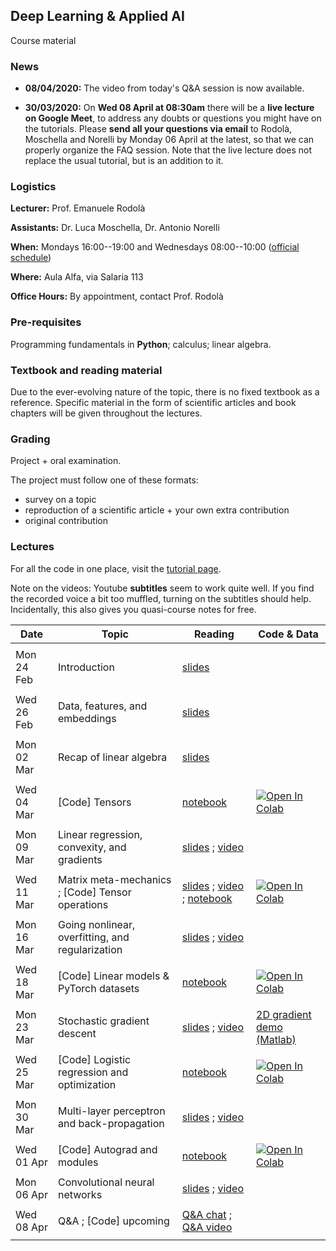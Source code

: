 ## Deep Learning & Applied AI

Course material

### News

- **08/04/2020:** The video from today's Q&A session is now available.

- **30/03/2020:** On **Wed 08 April at 08:30am** there will be a **live lecture on Google Meet**, to address any doubts or questions you might have on the tutorials. Please **send all your questions via email** to Rodolà, Moschella and Norelli by Monday 06 April at the latest, so that we can properly organize the FAQ session. Note that the live lecture does not replace the usual tutorial, but is an addition to it.

### Logistics

**Lecturer:** Prof. Emanuele Rodolà

**Assistants:** Dr. Luca Moschella, Dr. Antonio Norelli

**When:** Mondays 16:00--19:00 and Wednesdays 08:00--10:00 ([official schedule](https://www.studiareinformatica.uniroma1.it/laurea-magistrale/orario-lezioni))

**Where:** Aula Alfa, via Salaria 113

**Office Hours:** By appointment, contact Prof. Rodolà

### Pre-requisites

Programming fundamentals in **Python**; calculus; linear algebra.

### Textbook and reading material

Due to the ever-evolving nature of the topic, there is no fixed textbook as a reference. Specific material in the form of scientific articles and book chapters will be given throughout the lectures.

### Grading

Project + oral examination.

The project must follow one of these formats:

- survey on a topic
- reproduction of a scientific article + your own extra contribution
- original contribution

### Lectures

For all the code in one place, visit the [tutorial page](https://lucmos.github.io/DLAI-s2-2020-tutorials/).

Note on the videos: Youtube **subtitles** seem to work quite well. If you find the recorded voice a bit too muffled, turning on the subtitles should help. Incidentally, this also gives you quasi-course notes for free.

**Date** | **Topic** | **Reading** | **Code & Data**
------------ | ------------- | ------------ | ------------
| | |
Mon 24 Feb | Introduction | [slides](https://github.com/erodola/DLAI-s2-2020/raw/master/01_intro/01-intro.pdf) | 
| | |
Wed 26 Feb | Data, features, and embeddings | [slides](https://github.com/erodola/DLAI-s2-2020/raw/master/02_data/02-data.pdf) |
| | |
Mon 02 Mar | Recap of linear algebra | [slides](https://github.com/erodola/DLAI-s2-2020/raw/master/03_linalg/03-linalg.pdf) |
| | |
Wed 04 Mar | [Code] Tensors | [notebook](https://nbviewer.jupyter.org/github/lucmos/DLAI-s2-2020-tutorials/blob/master/01/01_Tensor_basics.ipynb) | [![Open In Colab](https://colab.research.google.com/assets/colab-badge.svg)](https://colab.research.google.com/github/lucmos/DLAI-s2-2020-tutorials/blob/master/01/01_Tensor_basics.ipynb)
| | |
Mon 09 Mar | Linear regression, convexity, and gradients | [slides](https://github.com/erodola/DLAI-s2-2020/raw/master/04_linear/04-linear.pdf) ; [video](https://www.youtube.com/watch?v=QP82n2GvtEc) |
| | |
Wed 11 Mar | Matrix meta-mechanics ; [Code] Tensor operations | [slides](https://github.com/erodola/DLAI-s2-2020/raw/master/04_linear/04b-matrix.pdf) ; [video](https://www.youtube.com/watch?v=mFYC6mh6UO8) ; [notebook](https://github.com/lucmos/DLAI-s2-2020-tutorials/blob/master/02/02_Tensor_operations.ipynb) | [![Open In Colab](https://colab.research.google.com/assets/colab-badge.svg)](https://colab.research.google.com/github/lucmos/DLAI-s2-2020-tutorials/blob/master/02/02_Tensor_operations.ipynb)
| | |
Mon 16 Mar | Going nonlinear, overfitting, and regularization | [slides](https://github.com/erodola/DLAI-s2-2020/raw/master/05_nonlinear/05-nonlinear.pdf) ; [video](https://www.youtube.com/watch?v=0anGdn1Vtq8) |
| | |
Wed 18 Mar | [Code] Linear models & PyTorch datasets | [notebook](https://github.com/lucmos/DLAI-s2-2020-tutorials/blob/master/03/03_Linear_models_and_Pytorch_Datasets.ipynb) | [![Open In Colab](https://colab.research.google.com/assets/colab-badge.svg)](https://colab.research.google.com/github/lucmos/DLAI-s2-2020-tutorials/blob/master/03/03_Linear_models_and_Pytorch_Datasets.ipynb)
| | |
Mon 23 Mar | Stochastic gradient descent | [slides](https://github.com/erodola/DLAI-s2-2020/raw/master/06_sgd/06-sgd.pdf) ; [video](https://www.youtube.com/watch?v=v_B6jHOqr9E) | [2D gradient demo (Matlab)](https://github.com/erodola/DLAI-s2-2020/raw/master/06_sgd/grad2d.m)
| | |
Wed 25 Mar | [Code] Logistic regression and optimization | [notebook](https://github.com/lucmos/DLAI-s2-2020-tutorials/blob/master/04/4_Logistic_Regression_and_Optimization.ipynb) | [![Open In Colab](https://colab.research.google.com/assets/colab-badge.svg)](https://colab.research.google.com/github/lucmos/DLAI-s2-2020-tutorials/blob/master/04/4_Logistic_Regression_and_Optimization.ipynb)
| | |
Mon 30 Mar | Multi-layer perceptron and back-propagation | [slides](https://github.com/erodola/DLAI-s2-2020/raw/master/07_mlp/07-mlp.pdf) ; [video](https://www.youtube.com/watch?v=HKqbQ-cP92Q) | 
| | |
Wed 01 Apr | [Code] Autograd and modules | [notebook](https://github.com/lucmos/DLAI-s2-2020-tutorials/blob/master/05/5_Autograd_and_Modules.ipynb) | [![Open In Colab](https://colab.research.google.com/assets/colab-badge.svg)](https://colab.research.google.com/github/lucmos/DLAI-s2-2020-tutorials/blob/master/05/5_Autograd_and_Modules.ipynb)
| | |
Mon 06 Apr | Convolutional neural networks | [slides](https://github.com/erodola/DLAI-s2-2020/raw/master/08_cnn/08-cnn.pdf) ; [video](https://www.youtube.com/watch?v=d7YMP-PnD7Y) | 
| | |
Wed 08 Apr | Q&A ; [Code] upcoming | [Q&A chat](https://raw.githubusercontent.com/erodola/DLAI-s2-2020/master/QA/QA-1.txt) ; [Q&A video](https://www.youtube.com/watch?v=PcHhd4ZCejc) | 
| | |
